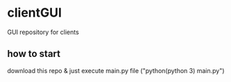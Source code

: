 # clientGUI
GUI repository for clients

## how to start
download this repo & just execute main.py file
("python(python 3) main.py")
